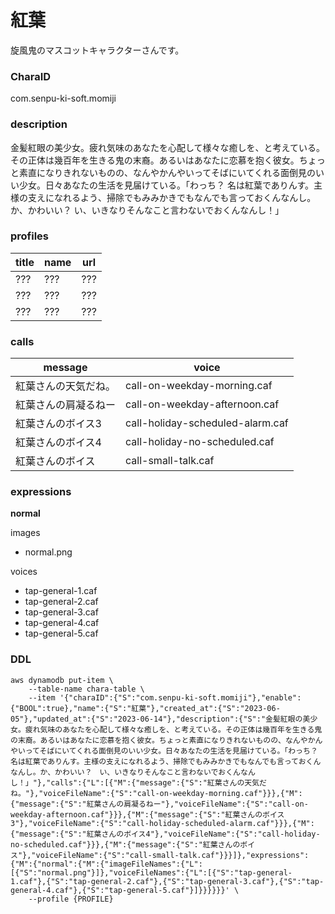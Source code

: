 # 紅葉

旋風鬼のマスコットキャラクターさんです。

### CharaID

com.senpu-ki-soft.momiji

### description

金髪紅眼の美少女。疲れ気味のあなたを心配して様々な癒しを、と考えている。その正体は幾百年を生きる鬼の末裔。あるいはあなたに恋慕を抱く彼女。ちょっと素直になりきれないものの、なんやかんやいってそばにいてくれる面倒見のいい少女。日々あなたの生活を見届けている。「わっち？
名は紅葉でありんす。主様の支えになれるよう、掃除でもみみかきでもなんでも言っておくんなんし。か、かわいい？ い、いきなりそんなこと言わないでおくんなんし！」

### profiles

| title | name | url |
|-------|------|-----|
| ???   | ???  | ??? |
| ???   | ???  | ??? |
| ???   | ???  | ??? |

### calls

| message    | voice                            |
|------------|----------------------------------|
| 紅葉さんの天気だね。 | call-on-weekday-morning.caf      |
| 紅葉さんの肩凝るねー | call-on-weekday-afternoon.caf    |
| 紅葉さんのボイス3  | call-holiday-scheduled-alarm.caf |
| 紅葉さんのボイス4  | call-holiday-no-scheduled.caf    |
| 紅葉さんのボイス   | call-small-talk.caf              |

### expressions

**normal**

images

- normal.png

voices

- tap-general-1.caf
- tap-general-2.caf
- tap-general-3.caf
- tap-general-4.caf
- tap-general-5.caf

### DDL

```
aws dynamodb put-item \
    --table-name chara-table \
    --item '{"charaID":{"S":"com.senpu-ki-soft.momiji"},"enable":{"BOOL":true},"name":{"S":"紅葉"},"created_at":{"S":"2023-06-05"},"updated_at":{"S":"2023-06-14"},"description":{"S":"金髪紅眼の美少女。疲れ気味のあなたを心配して様々な癒しを、と考えている。その正体は幾百年を生きる鬼の末裔。あるいはあなたに恋慕を抱く彼女。ちょっと素直になりきれないものの、なんやかんやいってそばにいてくれる面倒見のいい少女。日々あなたの生活を見届けている。「わっち？　名は紅葉でありんす。主様の支えになれるよう、掃除でもみみかきでもなんでも言っておくんなんし。か、かわいい？　い、いきなりそんなこと言わないでおくんなんし！」"},"calls":{"L":[{"M":{"message":{"S":"紅葉さんの天気だね。"},"voiceFileName":{"S":"call-on-weekday-morning.caf"}}},{"M":{"message":{"S":"紅葉さんの肩凝るねー"},"voiceFileName":{"S":"call-on-weekday-afternoon.caf"}}},{"M":{"message":{"S":"紅葉さんのボイス3"},"voiceFileName":{"S":"call-holiday-scheduled-alarm.caf"}}},{"M":{"message":{"S":"紅葉さんのボイス4"},"voiceFileName":{"S":"call-holiday-no-scheduled.caf"}}},{"M":{"message":{"S":"紅葉さんのボイス"},"voiceFileName":{"S":"call-small-talk.caf"}}}]},"expressions":{"M":{"normal":{"M":{"imageFileNames":{"L":[{"S":"normal.png"}]},"voiceFileNames":{"L":[{"S":"tap-general-1.caf"},{"S":"tap-general-2.caf"},{"S":"tap-general-3.caf"},{"S":"tap-general-4.caf"},{"S":"tap-general-5.caf"}]}}}}}}' \
    --profile {PROFILE}
```
